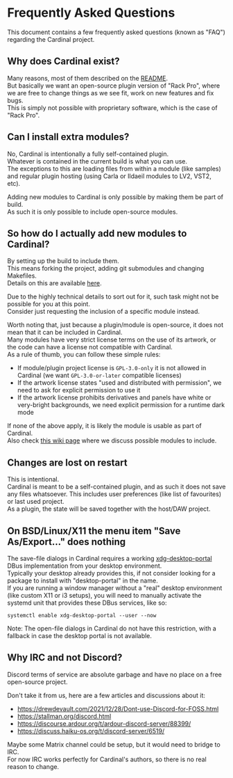 # Frequently Asked Questions

This document contains a few frequently asked questions (known as "FAQ") regarding the Cardinal project.

## Why does Cardinal exist?

Many reasons, most of them described on the [README](../README.md#why).  
But basically we want an open-source plugin version of "Rack Pro",
where we are free to change things as we see fit, work on new features and fix bugs.  
This is simply not possible with proprietary software, which is the case of "Rack Pro".

## Can I install extra modules?

No, Cardinal is intentionally a fully self-contained plugin.  
Whatever is contained in the current build is what you can use.  
The exceptions to this are loading files from within a module (like samples)
and regular plugin hosting (using Carla or Ildaeil modules to LV2, VST2, etc).

Adding new modules to Cardinal is only possible by making them be part of build.  
As such it is only possible to include open-source modules.

## So how do I actually add new modules to Cardinal?

By setting up the build to include them.  
This means forking the project, adding git submodules and changing Makefiles.  
Details on this are available [here](https://github.com/DISTRHO/Cardinal/discussions/28).

Due to the highly technical details to sort out for it, such task might not be possible for you at this point.  
Consider just requesting the inclusion of a specific module instead.

Worth noting that, just because a plugin/module is open-source, it does not mean that it can be included in Cardinal.  
Many modules have very strict license terms on the use of its artwork,
or the code can have a license not compatible with Cardinal.  
As a rule of thumb, you can follow these simple rules:

- If module/plugin project license is `GPL-3.0-only` it is not allowed in Cardinal (we want `GPL-3.0-or-later` compatible licenses)
- If the artwork license states "used and distributed with permission", we need to ask for explicit permission to use it
- If the artwork license prohibits derivatives and panels have white or very-bright backgrounds, we need explicit permission for a runtime dark mode

If none of the above apply, it is likely the module is usable as part of Cardinal.  
Also check [this wiki page](https://github.com/DISTRHO/Cardinal/wiki/Possible-modules-to-include)
where we discuss possible modules to include.

## Changes are lost on restart

This is intentional.  
Cardinal is meant to be a self-contained plugin, and as such it does not save any files whatsoever.
This includes user preferences (like list of favourites) or last used project.  
As a plugin, the state will be saved together with the host/DAW project.

## On BSD/Linux/X11 the menu item "Save As/Export..." does nothing

The save-file dialogs in Cardinal requires a working [xdg-desktop-portal](https://github.com/flatpak/xdg-desktop-portal) DBus implementation from your desktop environment.  
Typically your desktop already provides this, if not consider looking for a package to install with "desktop-portal" in the name.  
If you are running a window manager without a "real" desktop environment (like custom X11 or i3 setups),
you will need to manually activate the systemd unit that provides these DBus services, like so:

```
systemctl enable xdg-desktop-portal --user --now
```

Note: The open-file dialogs in Cardinal do not have this restriction, with a fallback in case the desktop portal is not available.

## Why IRC and not Discord?

Discord terms of service are absolute garbage and have no place on a free open-source project.

Don't take it from us, here are a few articles and discussions about it:

- https://drewdevault.com/2021/12/28/Dont-use-Discord-for-FOSS.html
- https://stallman.org/discord.html
- https://discourse.ardour.org/t/ardour-discord-server/88399/
- https://discuss.haiku-os.org/t/discord-server/6519/

Maybe some Matrix channel could be setup, but it would need to bridge to IRC.  
For now IRC works perfectly for Cardinal's authors, so there is no real reason to change.
